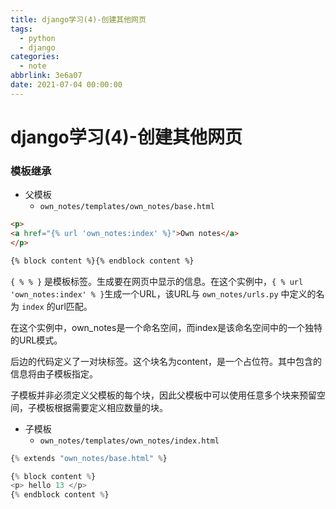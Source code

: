 ```yaml
---
title: django学习(4)-创建其他网页
tags:
  - python
  - django
categories:
  - note
abbrlink: 3e6a07
date: 2021-07-04 00:00:00
---
```


# django学习(4)-创建其他网页

### 模板继承

* 父模板
  * `own_notes/templates/own_notes/base.html`

```html
<p>
<a href="{% url 'own_notes:index' %}">Own notes</a>
</p>

{% block content %}{% endblock content %}
```

 `{ % % }` 是模板标签。生成要在网页中显示的信息。在这个实例中，`{ % url 'own_notes:index' % }`生成一个URL，该URL与 `own_notes/urls.py` 中定义的名为 `index` 的url匹配。

在这个实例中，own_notes是一个命名空间，而index是该命名空间中的一个独特的URL模式。

后边的代码定义了一对块标签。这个块名为content，是一个占位符。其中包含的信息将由子模板指定。

子模板并非必须定义父模板的每个块，因此父模板中可以使用任意多个块来预留空间，子模板根据需要定义相应数量的块。
<!--more-->


* 子模板
  * `own_notes/templates/own_notes/index.html`

```python
{% extends "own_notes/base.html" %}

{% block content %}
<p> hello 13 </p>
{% endblock content %}
```


